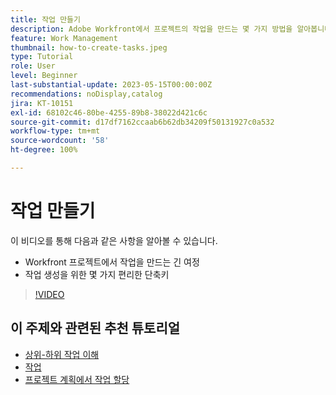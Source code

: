 ```yaml
---
title: 작업 만들기
description: Adobe Workfront에서 프로젝트의 작업을 만드는 몇 가지 방법을 알아봅니다.
feature: Work Management
thumbnail: how-to-create-tasks.jpeg
type: Tutorial
role: User
level: Beginner
last-substantial-update: 2023-05-15T00:00:00Z
recommendations: noDisplay,catalog
jira: KT-10151
exl-id: 68102c46-80be-4255-89b8-38022d421c6c
source-git-commit: d17df7162ccaab6b62db34209f50131927c0a532
workflow-type: tm+mt
source-wordcount: '58'
ht-degree: 100%

---
```


# 작업 만들기

이 비디오를 통해 다음과 같은 사항을 알아볼 수 있습니다.

* Workfront 프로젝트에서 작업을 만드는 긴 여정
* 작업 생성을 위한 몇 가지 편리한 단축키

>[!VIDEO](https://video.tv.adobe.com/v/3419372/?quality=12&learn=on&enablevpops)

## 이 주제와 관련된 추천 튜토리얼

* [상위-하위 작업 이해](/help/manage-work/tasks/understand-parent-child-tasks.md)
* [작업](/help/manage-work/tasks/work-with-tasks.md)
* [프로젝트 계획에서 작업 할당](/help/manage-work/tasks/assign-tasks-from-the-project-plan.md)
